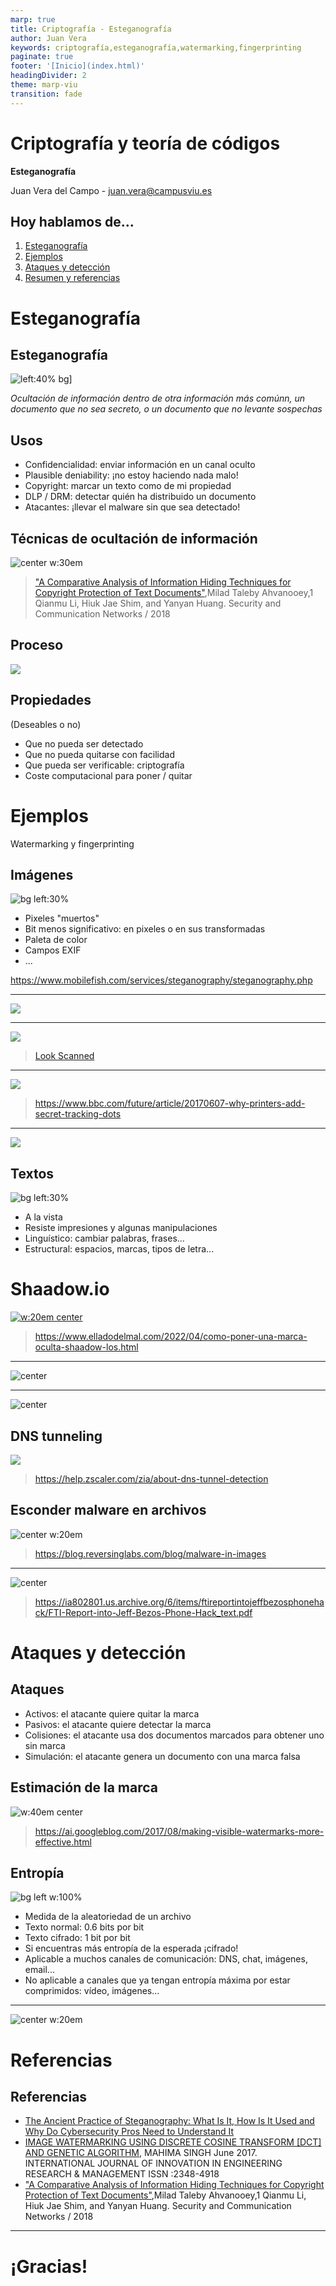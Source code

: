 ```yaml
---
marp: true
title: Criptografía - Esteganografía
author: Juan Vera
keywords: criptografía,esteganografía,watermarking,fingerprinting
paginate: true
footer: '[Inicio](index.html)'
headingDivider: 2
theme: marp-viu
transition: fade
---
```


<style>
    /* You can add custom style here. VSCode supports this.
    Other editor might need these custom code in
    the YAML header: section: | */
	/* section header { display: none; } */
	/* section footer { display: none; } */
</style>

# Criptografía y teoría de códigos
<!-- _class: first-slide -->

**Esteganografía**

Juan Vera del Campo - <juan.vera@campusviu.es>

## Hoy hablamos de...
<!-- _class: cool-list -->

1. [Esteganografía](#3)
1. [Ejemplos](#9)
1. [Ataques y detección](#22)
1. [Resumen y referencias](#27)

# Esteganografía
<!-- _class: lead -->

## Esteganografía

![left:40% bg](https://mymodernmet.com/wp/wp-content/uploads/archive/s24fY-fNlvsNkyhLvLM4_gecko.jpg)]

*Ocultación de información dentro de otra información más comúnn, un documento que no sea secreto, o un documento que no levante sospechas*

## Usos

- Confidencialidad: enviar información en un canal oculto
- Plausible deniability: ¡no estoy haciendo nada malo!
- Copyright: marcar un texto como de mi propiedad
- DLP / DRM: detectar quién ha distribuido un documento
- Atacantes: ¡llevar el malware sin que sea detectado!

<!--
DLP: Data Leak Protection
DRM: Digital Right Management
-->

## Técnicas de ocultación de información

![center w:30em](images/5325040.fig.001.png)

> ["A Comparative Analysis of Information Hiding Techniques for Copyright Protection of Text Documents"](https://www.hindawi.com/journals/scn/2018/5325040/),Milad Taleby Ahvanooey,1 Qianmu Li, Hiuk Jae Shim, and Yanyan Huang. Security and Communication Networks / 2018

## Proceso

![](images/5325040.fig.002.png)

<!--
¿Es posible detectarlo?

Después de cambios en la imagen, ¿podemos seguir pasando el mensaje?

Si la imagen se imprime, ¿el mensaje oculto se mantiene?
-->

## Propiedades

(Deseables o no)

- Que no pueda ser detectado
- Que no pueda quitarse con facilidad
- Que pueda ser verificable: criptografía
- Coste computacional para poner / quitar

# Ejemplos
<!-- _class: lead -->

Watermarking y fingerprinting

## Imágenes

![bg left:30%](https://static.bhphotovideo.com/explora/sites/default/files/proof.jpg)

- Pixeles "muertos"
- Bit menos significativo: en pixeles o en sus transformadas
- Paleta de color
- Campos EXIF
- ...

<https://www.mobilefish.com/services/steganography/steganography.php>

---

![](https://blog.fastforwardlabs.com/images/2017/06/stego_images.jpg)

<!--
¿Se mantiene la marca después de convertir la imagen?
-->

---

![](https://i.blogs.es/e7a33c/look2/1366_2000.jpg)

> [Look Scanned](https://lookscanned.io/)

---

![](https://ychef.files.bbci.co.uk/1600x900/p05568yh.webp)

> https://www.bbc.com/future/article/20170607-why-printers-add-secret-tracking-dots

---

![](https://ychef.files.bbci.co.uk/1600x900/p05568js.png)

## Textos

![bg left:30%](images/stego-julio.png)

- A la vista
- Resiste impresiones y algunas manipulaciones
- Linguístico: cambiar palabras, frases...
- Estructural: espacios, marcas, tipos de letra...

# Shaadow.io

[![w:20em center](images/stego-shadowio.png)](https://www.shaadow.io/)

> https://www.elladodelmal.com/2022/04/como-poner-una-marca-oculta-shaadow-los.html

<!--
Los de shadow.io dicen que pueden mantener la marca incluso después de imprimir el texto a papel
-->

---

![center](images/stego-text1.png)

---

![center](images/stego-text2.png)


## DNS tunneling

![](https://help.zscaler.com/downloads/zia/documentation-knowledgebase/creating-and-managing-policies/firewall/firewall-policies-resources/about-dns-application-groups/dns%20tunneling%20diagram.png)

> https://help.zscaler.com/zia/about-dns-tunnel-detection

## Esconder malware en archivos

![center w:20em](https://blog.reversinglabs.com/hubfs/Blog/malware-in-images/malware_in_images_03.jpg)

> https://blog.reversinglabs.com/blog/malware-in-images

---

![center](images/estego-bezzos.png)

> https://ia802801.us.archive.org/6/items/ftireportintojeffbezosphonehack/FTI-Report-into-Jeff-Bezos-Phone-Hack_text.pdf

# Ataques y detección
<!-- _class: lead -->

## Ataques

- Activos: el atacante quiere quitar la marca
- Pasivos: el atacante quiere detectar la marca
- Colisiones: el atacante usa dos documentos marcados para obtener uno sin marca
- Simulación: el atacante genera un documento con una marca falsa


## Estimación de la marca

![w:40em center](images/stego-image17.gif)

> https://ai.googleblog.com/2017/08/making-visible-watermarks-more-effective.html

## Entropía

![bg left w:100%](https://i.stack.imgur.com/uZH9F.png)

- Medida de la aleatoriedad de un archivo
- Texto normal: 0.6 bits por bit
- Texto cifrado: 1 bit por bit
- Si encuentras más entropía de la esperada ¡cifrado!
- Aplicable a muchos canales de comunicación: DNS, chat, imágenes, email...
- No aplicable a canales que ya tengan entropía máxima por estar comprimidos: vídeo, imágenes...

---

![center w:20em](images/estego-entropy1.png)

<!-- Ejemplo del archivo cifrado del primer ejericio. Fíjate: al principio y al final no tiene entropía, y esas son las partes "que estaban a cero" -->


# Referencias
<!-- _class: lead -->

## Referencias

- [The Ancient Practice of Steganography: What Is It, How Is It Used and Why Do Cybersecurity Pros Need to Understand It](https://www.comptia.org/blog/what-is-steganography)
- [IMAGE WATERMARKING USING DISCRETE COSINE TRANSFORM [DCT] AND GENETIC ALGORITHM](https://www.researchgate.net/publication/317605329_IMAGE_WATERMARKING_USING_DISCRETE_COSINE_TRANSFORM_DCT_AND_GENETIC_ALGORITHM_GA_MAHIMA_SINGH), MAHIMA SINGH June 2017. INTERNATIONAL JOURNAL OF INNOVATION IN ENGINEERING RESEARCH & MANAGEMENT ISSN :2348-4918
- ["A Comparative Analysis of Information Hiding Techniques for Copyright Protection of Text Documents"](https://www.hindawi.com/journals/scn/2018/5325040/),Milad Taleby Ahvanooey,1 Qianmu Li, Hiuk Jae Shim, and Yanyan Huang. Security and Communication Networks / 2018

---
<!-- _class: last-slide -->

# ¡Gracias!
<!-- _class: last-slide -->
